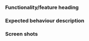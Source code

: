 ### Functionality/feature heading
<!-- Describe your issue here. -->

### Expected behaviour description
<!-- Tell us what should happened -->

### Screen shots
<!-- Pictures speak more than words -->
